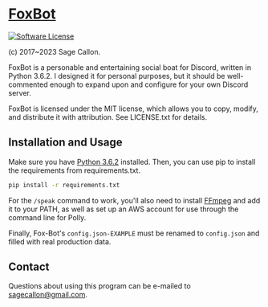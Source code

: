 # [FoxBot](https://github.com/FoxHub/FoxBot)

[![Software License](https://img.shields.io/badge/license-MIT-brightgreen.svg)](http://opensource.org/licenses/MIT)

(c) 2017~2023 Sage Callon.

FoxBot is a personable and entertaining social boat for Discord, written
in Python 3.6.2. I designed it for personal purposes, but it should be
well-commented enough to expand upon and configure for your own Discord
server.

FoxBot is licensed under the MIT license, which allows you to copy,
modify, and distribute it with attribution. See LICENSE.txt for details.


## Installation and Usage

Make sure you have [Python 3.6.2](https://www.python.org/downloads/) installed.
Then, you can use pip to install the requirements from requirements.txt.

```bash
pip install -r requirements.txt
```

For the `/speak` command to work, you'll also need to install [FFmpeg](http://FFmpeg.org) and
add it to your PATH, as well as set up an AWS account for use through the command line for Polly.

Finally, Fox-Bot's `config.json-EXAMPLE` must be renamed to `config.json` and filled with real
production data.

## Contact

Questions about using this program can be e-mailed to sagecallon@gmail.com.